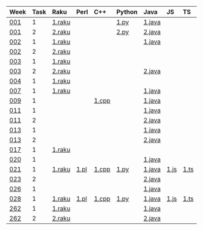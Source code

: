 | Week | Task | Raku | Perl | C++ | Python | Java | JS | TS | Go
| :--  | :--  | :--  | :--  | :-- | :--    | :--  | :-- | :-- | :-- |
| [001](https://theweeklychallenge.org/blog/perl-weekly-challenge-001/) | 1 | [1.raku](https://github.com/ash/raku-challenges/blob/master/001/ch-1.raku) | | | [1.py](https://github.com/ash/python-challenges/blob/main/001/ch-1.py) | [1.java](https://github.com/ash/java-challenges/blob/main/001/ch-1.java) 
| [001](https://theweeklychallenge.org/blog/perl-weekly-challenge-001/) | 2 | [2.raku](https://github.com/ash/raku-challenges/blob/master/001/ch-2.raku) | | | [2.py](https://github.com/ash/python-challenges/blob/main/001/ch-2.py) | [2.java](https://github.com/ash/java-challenges/blob/main/001/ch-2.java) 
| [002](https://theweeklychallenge.org/blog/perl-weekly-challenge-002/) | 1 | [1.raku](https://github.com/ash/raku-challenges/blob/master/002/ch-1.raku) | | | | [1.java](https://github.com/ash/java-challenges/blob/main/002/ch-1.java) 
| [002](https://theweeklychallenge.org/blog/perl-weekly-challenge-002/) | 2 | [2.raku](https://github.com/ash/raku-challenges/blob/master/002/ch-2.raku) | 
| [003](https://theweeklychallenge.org/blog/perl-weekly-challenge-003/) | 1 | [1.raku](https://github.com/ash/raku-challenges/blob/master/003/ch-1.raku) | 
| [003](https://theweeklychallenge.org/blog/perl-weekly-challenge-003/) | 2 | [2.raku](https://github.com/ash/raku-challenges/blob/master/003/ch-2.raku) | | | | [2.java](https://github.com/ash/java-challenges/blob/main/003/ch-2.java) 
| [004](https://theweeklychallenge.org/blog/perl-weekly-challenge-004/) | 1 | [1.raku](https://github.com/ash/raku-challenges/blob/master/004/ch-1.raku) | 
| [007](https://theweeklychallenge.org/blog/perl-weekly-challenge-007/) | 1 | [1.raku](https://github.com/ash/raku-challenges/blob/master/007/ch-1.raku) | | | | [1.java](https://github.com/ash/java-challenges/blob/main/007/ch-1.java) 
| [009](https://theweeklychallenge.org/blog/perl-weekly-challenge-009/) | 1 |                                                                               | | [1.cpp](https://github.com/ash/cpp-challenges/blob/main/009/ch-1.cpp) | | [1.java](https://github.com/ash/java-challenges/blob/main/009/ch-1.java) 
| [011](https://theweeklychallenge.org/blog/perl-weekly-challenge-011/) | 1 |                                                                               | |                                                                          | | [1.java](https://github.com/ash/java-challenges/blob/main/011/ch-1.java) 
| [011](https://theweeklychallenge.org/blog/perl-weekly-challenge-011/) | 2 |                                                                               | |                                                                          | | [2.java](https://github.com/ash/java-challenges/blob/main/011/ch-2.java) 
| [013](https://theweeklychallenge.org/blog/perl-weekly-challenge-013/) | 1 |                                                                               | |                                                                          | | [1.java](https://github.com/ash/java-challenges/blob/main/013/ch-1.java) 
| [013](https://theweeklychallenge.org/blog/perl-weekly-challenge-013/) | 2 |                                                                               | |                                                                          | | [2.java](https://github.com/ash/java-challenges/blob/main/013/ch-2.java) 
| [017](https://theweeklychallenge.org/blog/perl-weekly-challenge-017/) | 1 | [1.raku](https://github.com/ash/raku-challenges/blob/master/017/ch-1.raku) | 
| [020](https://theweeklychallenge.org/blog/perl-weekly-challenge-020/) | 1 |                                                                               | |                                                                          | | [1.java](https://github.com/ash/java-challenges/blob/main/020/ch-1.java) 
| [021](https://theweeklychallenge.org/blog/perl-weekly-challenge-021/) | 1 | [1.raku](https://github.com/ash/raku-challenges/blob/master/021/ch-1.raku) | [1.pl](https://github.com/ash/perl-challenges/blob/main/021/ch-1.pl) | [1.cpp](https://github.com/ash/cpp-challenges/blob/main/021/ch-1.cpp) | [1.py](https://github.com/ash/python-challenges/blob/main/021/ch-1.py) | [1.java](https://github.com/ash/java-challenges/blob/main/021/ch-1.java) | [1.js](https://github.com/ash/js-challenges/blob/main/021/ch-1.js) | [1.ts](https://github.com/ash/typescript-challenges/blob/main/021/ch-1.ts) | [1.go](https://github.com/ash/go-challenges/blob/main/021/ch-1.go)
| [023](https://theweeklychallenge.org/blog/perl-weekly-challenge-023/) | 2 | | | | | [2.java](https://github.com/ash/java-challenges/blob/main/023/ch-2.java)
| [026](https://theweeklychallenge.org/blog/perl-weekly-challenge-026/) | 1 | | | | | [1.java](https://github.com/ash/java-challenges/blob/main/026/ch-1.java)
| [028](https://theweeklychallenge.org/blog/perl-weekly-challenge-028/) | 1 | [1.raku](https://github.com/ash/raku-challenges/blob/master/028/ch-1.raku) | [1.pl](https://github.com/ash/perl-challenges/blob/main/028/ch-1.pl) | [1.cpp](https://github.com/ash/cpp-challenges/blob/main/028/ch-1.cpp) | [1.py](https://github.com/ash/python-challenges/blob/main/028/ch-1.py) | [1.java](https://github.com/ash/java-challenges/blob/main/028/ch-1.java) | [1.js](https://github.com/ash/js-challenges/blob/main/028/ch-1.js) | [1.ts](https://github.com/ash/typescript-challenges/blob/main/028/ch-1.ts) | [1.go](https://github.com/ash/go-challenges/blob/main/028/ch-1.go)
| [262](https://theweeklychallenge.org/blog/perl-weekly-challenge-262/) | 1 | [1.raku](https://github.com/ash/raku-challenges/blob/master/262/ch-1.raku) | | | | [1.java](https://github.com/ash/java-challenges/blob/main/262/ch-1.java)
| [262](https://theweeklychallenge.org/blog/perl-weekly-challenge-262/) | 2 | [2.raku](https://github.com/ash/raku-challenges/blob/master/262/ch-2.raku) | | | | [2.java](https://github.com/ash/java-challenges/blob/main/262/ch-2.java)
